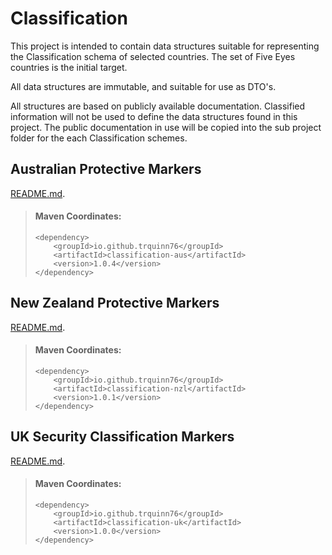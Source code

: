 # Classification

This project is intended to contain data structures suitable for representing the Classification schema
of selected countries. The set of Five Eyes countries is the initial target.

All data structures are immutable, and suitable for use as DTO's.

All structures are based on publicly available documentation. Classified information will not be used to
define the data structures found in this project. The public documentation in use will be copied into
the sub project folder for the each Classification schemes.

## Australian Protective Markers

[README.md](./classification-aus/README.md).

> #### Maven Coordinates:
> 
>     <dependency>
>         <groupId>io.github.trquinn76</groupId>
>         <artifactId>classification-aus</artifactId>
>         <version>1.0.4</version>
>     </dependency>

## New Zealand Protective Markers

[README.md](./classification-nzl/README.md).

> #### Maven Coordinates:
> 
>     <dependency>
>         <groupId>io.github.trquinn76</groupId>
>         <artifactId>classification-nzl</artifactId>
>         <version>1.0.1</version>
>     </dependency>

## UK Security Classification Markers

[README.md](./classification-uk/README.md).

> #### Maven Coordinates:
> 
>     <dependency>
>         <groupId>io.github.trquinn76</groupId>
>         <artifactId>classification-uk</artifactId>
>         <version>1.0.0</version>
>     </dependency>
